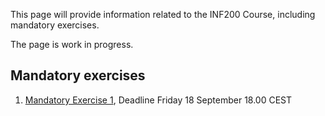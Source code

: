 This page will provide information related to the INF200 Course, including mandatory exercises.

The page is work in progress.

## Mandatory exercises

1. [Mandatory Exercise 1](ex01), Deadline Friday 18 September 18.00 CEST
